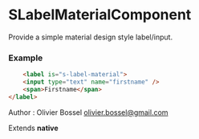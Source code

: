 # SLabelMaterialComponent

Provide a simple material design style label/input.


### Example
```html
	<label is="s-label-material">
	<input type="text" name="firstname" />
	<span>Firstname</span>
</label>
```
Author : Olivier Bossel [olivier.bossel@gmail.com](mailto:olivier.bossel@gmail.com)

Extends **native**